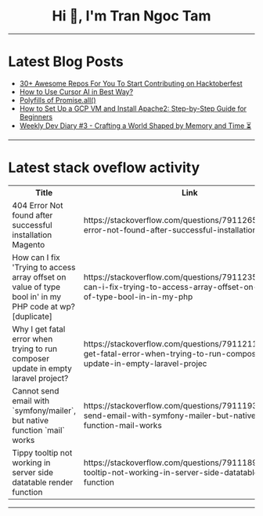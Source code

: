 <h1 align="center">Hi 👋, I'm Tran Ngoc Tam</h1>

---

# Latest Blog Posts 
<!-- BLOG-POST-LIST:START -->
- [30+ Awesome Repos For You To Start Contributing on Hacktoberfest](https://dev.to/buildwebcrumbs/30-awesome-repos-for-you-to-start-contributing-on-hacktoberfest-3220)
- [How to Use Cursor AI in Best Way?](https://dev.to/ethanleetech/how-to-use-cursor-ai-in-best-way-pcd)
- [Polyfills of Promise.all&lpar;&rpar;](https://dev.to/vcoder10/polyfills-of-promiseall-2ogg)
- [How to Set Up a GCP VM and Install Apache2: Step-by-Step Guide for Beginners](https://dev.to/s3cloudhub/how-to-set-up-a-gcp-vm-and-install-apache2-step-by-step-guide-for-beginners-3n1o)
- [Weekly Dev Diary #3 - Crafting a World Shaped by Memory and Time ⏳](https://dev.to/hana_park_eins/weekly-dev-diary-3-crafting-a-world-shaped-by-memory-and-time-2bkd)
<!-- BLOG-POST-LIST:END -->

---

# Latest stack oveflow activity
<table>
  <tr><th>Title</th><th>Link</th></tr>
  <!-- STACKOVERFLOW:START --><tr><td>404 Error Not found after successful installation Magento</td><td>https://stackoverflow.com/questions/79112655/404-error-not-found-after-successful-installation-magento</td></tr><tr><td>How can I fix &#39;Trying to access array offset on value of type bool in&#39; in my PHP code at wp? [duplicate]</td><td>https://stackoverflow.com/questions/79112359/how-can-i-fix-trying-to-access-array-offset-on-value-of-type-bool-in-in-my-php</td></tr><tr><td>Why I get fatal error when trying to run composer update in empty laravel project?</td><td>https://stackoverflow.com/questions/79112112/why-i-get-fatal-error-when-trying-to-run-composer-update-in-empty-laravel-projec</td></tr><tr><td>Cannot send email with `symfony/mailer`, but native function `mail` works</td><td>https://stackoverflow.com/questions/79111937/cannot-send-email-with-symfony-mailer-but-native-function-mail-works</td></tr><tr><td>Tippy tooltip not working in server side datatable render function</td><td>https://stackoverflow.com/questions/79111892/tippy-tooltip-not-working-in-server-side-datatable-render-function</td></tr><!-- STACKOVERFLOW:END -->
</table>

---


